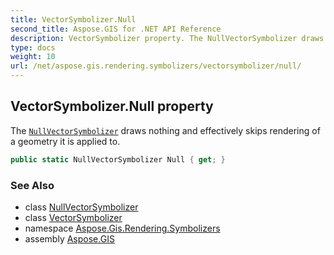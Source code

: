 ```yaml
---
title: VectorSymbolizer.Null
second_title: Aspose.GIS for .NET API Reference
description: VectorSymbolizer property. The NullVectorSymbolizer draws nothing and effectively skips rendering of a geometry it is applied to.
type: docs
weight: 10
url: /net/aspose.gis.rendering.symbolizers/vectorsymbolizer/null/
---
```

## VectorSymbolizer.Null property

The [`NullVectorSymbolizer`](../../nullvectorsymbolizer/) draws nothing and effectively skips rendering of a geometry it is applied to.

```csharp
public static NullVectorSymbolizer Null { get; }
```

### See Also

* class [NullVectorSymbolizer](../../nullvectorsymbolizer/)
* class [VectorSymbolizer](../)
* namespace [Aspose.Gis.Rendering.Symbolizers](../../vectorsymbolizer/)
* assembly [Aspose.GIS](../../../)


